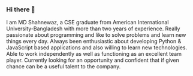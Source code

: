 ### Hi there 👋
I am MD Shahnewaz, a CSE graduate from American International University-Bangladesh with more than two years of experience. Really passionate about programming and like to solve problems and learn new things every day. Always been enthusiastic about developing Python & JavaScript based applications and also willing to learn new technologies. Able to work independently as well as functioning as an excellent team player. Currently looking for an opportunity and confident that if given chance can be a useful talent to the company.

<!--
**ShahAman/ShahAman** is a ✨ _special_ ✨ repository because its `README.md` (this file) appears on your GitHub profile.

Here are some ideas to get you started:

- 🔭 I’m currently working on ...
- 🌱 I’m currently learning ...
- 👯 I’m looking to collaborate on ...
- 🤔 I’m looking for help with ...
- 💬 Ask me about ...
- 📫 How to reach me: ...
- 😄 Pronouns: ...
- ⚡ Fun fact: ...
-->
